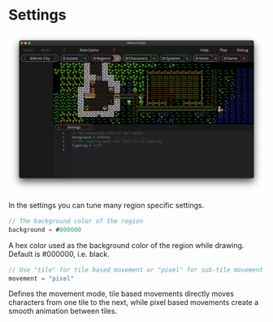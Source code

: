 # Settings

![Regions Draw Tiles](images/regions_settings.png)

In the settings you can tune many region specific settings.

```rust
// The background color of the region
background = #000000
```

A hex color used as the background color of the region while drawing. Default is #000000, i.e. black.

```rust
// Use "tile" for tile based movement or "pixel" for sub-tile movement.
movement = "pixel"
```

Defines the movement mode, tile based movements directly moves characters from one tile to the next, while pixel based movements create a smooth animation between tiles.